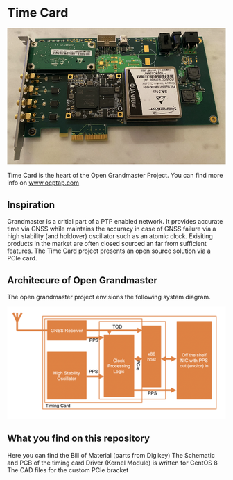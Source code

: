# Time Card

![Time Card](images/timecard.png)

Time Card is the heart of the Open Grandmaster Project. 
You can find more info on www.ocptap.com

## Inspiration

Grandmaster is a critial part of a PTP enabled network. It provides accurate time via GNSS while maintains the accuracy in case of GNSS failure via a high stability (and holdover) oscillator such as an atomic clock. Exisiting products in the market are often closed sourced an far from sufficient features. The Time Card project presents an open source solution via a PCIe card.

## Architecure of Open Grandmaster

The open grandmaster project envisions the following system diagram. 

![Open Grandmaster System Diagram](images/overall.png)

## What you find on this repository

Here you can find the Bill of Material (parts from Digikey)
The Schematic and PCB of the timing card
Driver (Kernel Module) is written for CentOS 8
The CAD files for the custom PCIe bracket 

